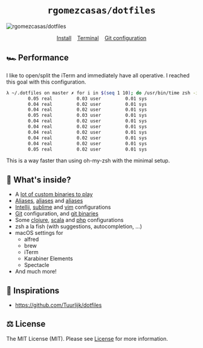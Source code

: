 <h1 align="center">
  <code>rgomezcasas/dotfiles</code>
</h1>

<img src="https://user-images.githubusercontent.com/1331435/36755901-df80a99c-1c0d-11e8-86cd-2f0f0003d28b.gif" alt="rgomezcasas/dotfiles">

<p align="center">
  <a href="install.sh">Install</a>&nbsp;&nbsp;&nbsp;
  <a href="terminal">Terminal</a>&nbsp;&nbsp;&nbsp;
  <a href="git/.gitconfig">Git configuration</a>
</p>

## 🏎 Performance
I like to open/split the iTerm and immediately have all operative. I reached this goal with this configuration.

```bash
λ ~/.dotfiles on master ✗ for i in $(seq 1 10); do /usr/bin/time zsh -i -c exit; done
        0.05 real         0.03 user         0.01 sys
        0.04 real         0.02 user         0.01 sys
        0.04 real         0.02 user         0.01 sys
        0.05 real         0.03 user         0.01 sys
        0.04 real         0.02 user         0.01 sys
        0.04 real         0.02 user         0.01 sys
        0.04 real         0.02 user         0.01 sys
        0.04 real         0.02 user         0.01 sys
        0.04 real         0.02 user         0.01 sys
        0.05 real         0.02 user         0.01 sys
```

This is a way faster than using oh-my-zsh with the minimal setup.

## 🧐 What's inside?
 * A [lot of custom binaries to play](bin)
 * [Aliases](terminal/_aliases), [aliases](terminal/_aliases) and [aliases](terminal/_aliases)
 * [Intellij](editors/intellij), [sublime](editors/sublime-text-3) and [vim](editors/vim) configurations
 * [Git](git/.gitconfig) configuration, and [git binaries](git/bin)
 * Some [clojure](langs/clojure), [scala](langs/scala) and [php](langs/php) configurations
 * zsh a la fish (with suggestions, autocompletion, ...)
 * macOS settings for
   - alfred
   - brew
   - iTerm
   - Karabiner Elements
   - Spectacle
 * And much more!

## 🍩 Inspirations
 * https://github.com/Tuurlijk/dotfiles

## ⚖️ License
The MIT License (MIT). Please see [License](LICENSE) for more information.
